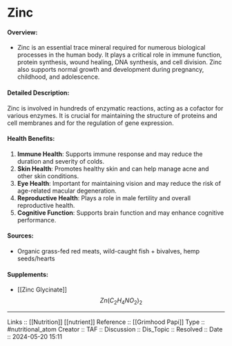 # Zinc
#### Overview:
- Zinc is an essential trace mineral required for numerous biological processes in the human body. It plays a critical role in immune function, protein synthesis, wound healing, DNA synthesis, and cell division. Zinc also supports normal growth and development during pregnancy, childhood, and adolescence.
#### Detailed Description:

Zinc is involved in hundreds of enzymatic reactions, acting as a cofactor for various enzymes. It is crucial for maintaining the structure of proteins and cell membranes and for the regulation of gene expression.
#### Health Benefits:

1. **Immune Health**: Supports immune response and may reduce the duration and severity of colds.
2. **Skin Health**: Promotes healthy skin and can help manage acne and other skin conditions.
3. **Eye Health**: Important for maintaining vision and may reduce the risk of age-related macular degeneration.
4. **Reproductive Health**: Plays a role in male fertility and overall reproductive health.
5. **Cognitive Function**: Supports brain function and may enhance cognitive performance.
#### Sources:
- Organic grass-fed red meats, wild-caught fish + bivalves, hemp seeds/hearts
#### Supplements:
- [[Zinc Glycinate]]
$$
Zn(C_2H_4NO_2)_2
$$
---
Links :: [[Nutrition]] [[nutrient]]
Reference :: [[Grimhood Papi]]
Type :: #nutritional_atom
Creator ::
TAF ::
Discussion ::
Dis_Topic :: 
Resolved ::
Date :: 2024-05-20 15:11
